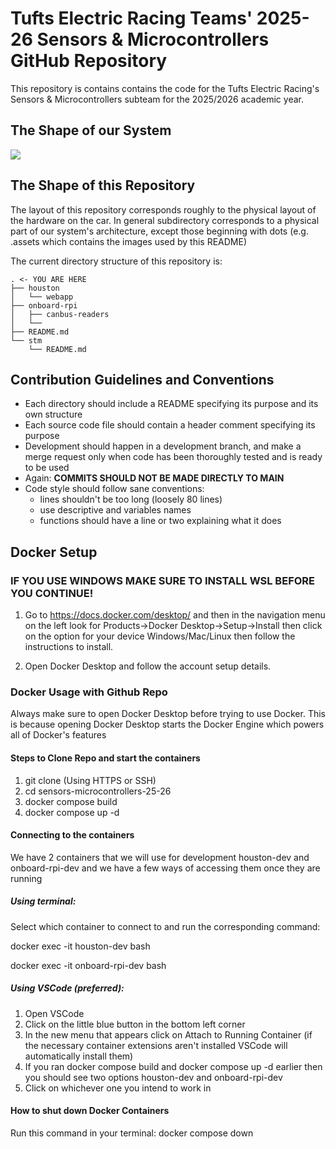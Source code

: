 # Tufts Electric Racing Teams' 2025-26 Sensors & Microcontrollers GitHub Repository

This repository is contains contains the code for 
the Tufts Electric Racing's Sensors & Microcontrollers subteam
for the 2025/2026 academic year.

## The Shape of our System
![](".assets/sensor-flowchart.png")

## The Shape of this Repository
The layout of this repository corresponds roughly to the
physical layout of the hardware on the car. In general subdirectory
corresponds to a physical part of our system's architecture, except those
beginning with dots (e.g. .assets which contains the images used 
by this README)

The current directory structure of this repository is:

    . <- YOU ARE HERE
    ├── houston
    │   └── webapp 
    ├── onboard-rpi
    │   ├── canbus-readers
    │   └── 
    ├── README.md
    └── stm
        └── README.md

## Contribution Guidelines and Conventions
* Each directory should include a README specifying its purpose and 
  its own structure
* Each source code file should contain a header comment specifying its purpose
* Development should happen in a development branch, and make a merge request
  only when code has been thoroughly tested and is ready to be used
* Again: **COMMITS SHOULD NOT BE MADE DIRECTLY TO MAIN**
* Code style should follow sane conventions:
  * lines shouldn't be too long (loosely 80 lines)
  * use descriptive and variables names
  * functions should have a line or two explaining what it does


## Docker Setup


### IF YOU USE WINDOWS MAKE SURE TO INSTALL WSL BEFORE YOU CONTINUE!

1. Go to https://docs.docker.com/desktop/ and then in the navigation menu on the left look for Products->Docker Desktop->Setup->Install then click on the option for your device Windows/Mac/Linux then follow the instructions to install.

2. Open Docker Desktop and follow the account setup details.

### Docker Usage with Github Repo
Always make sure to open Docker Desktop before trying to use Docker. This is because opening Docker Desktop starts the Docker Engine which powers all of Docker's features

#### Steps to Clone Repo and start the containers
1. git clone (Using HTTPS or SSH)
2. cd sensors-microcontrollers-25-26
3. docker compose build
4. docker compose up -d

#### Connecting to the containers
We have 2 containers that we will use for development houston-dev and onboard-rpi-dev and we have a few ways of accessing them once they are running

##### Using terminal:
Select which container to connect to and run the corresponding command:

docker exec -it houston-dev bash

docker exec -it onboard-rpi-dev bash

##### Using VSCode (preferred):
1. Open VSCode
2. Click on the little blue button in the bottom left corner
3. In the new menu that appears click on Attach to Running Container (if the necessary container extensions aren't installed VSCode will automatically install them)
4. If you ran docker compose build and docker compose up -d earlier then you should see two options houston-dev and onboard-rpi-dev
5. Click on whichever one you intend to work in

#### How to shut down Docker Containers
Run this command in your terminal: docker compose down
